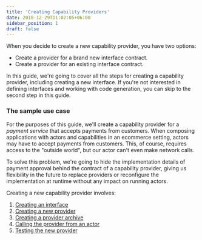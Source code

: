 ```yaml
---
title: 'Creating Capability Providers'
date: 2018-12-29T11:02:05+06:00
sidebar_position: 1
draft: false
---
```


When you decide to create a new capability provider, you have two options:

- Create a provider for a brand new interface contract.
- Create a provider for an existing interface contract.

In this guide, we're going to cover all the steps for creating a capability provider, including creating a new interface. If you're not interested in defining interfaces and working with code generation, you can skip to the second step in this guide.

### The sample use case

For the purposes of this guide, we'll create a capability provider for a _payment service_ that accepts payments from customers.
When composing applications with actors and capabilities in an ecommerce setting, actors may have to accept payments from customers.
This, of course, requires access to the "outside world", but our actor can't even make network calls.

To solve this problem, we're going to hide the implementation details of payment approval behind the contract of a capability provider, giving us flexibility in the future to replace providers or reconfigure the implementation at runtime without any impact on running actors.

Creating a new capability provider involves:

1. [Creating an interface](../interfaces/creating-an-interface)
1. [Creating a new provider](./rust)
1. [Creating a provider archive](./create-par)
1. [Calling the provider from an actor](./consuming)
1. [Testing the new provider](./testing)
